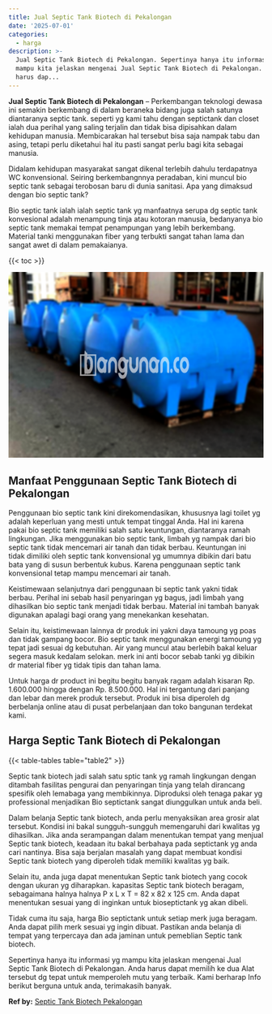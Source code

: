 ```yaml
---
title: Jual Septic Tank Biotech di Pekalongan
date: '2025-07-01'
categories:
  - harga
description: >-
  Jual Septic Tank Biotech di Pekalongan. Sepertinya hanya itu informasi yg
  mampu kita jelaskan mengenai Jual Septic Tank Biotech di Pekalongan. Anda
  harus dap...
---
```


**Jual Septic Tank Biotech di Pekalongan** – Perkembangan teknologi dewasa ini semakin berkembang di dalam beraneka bidang juga salah satunya diantaranya septic tank. seperti yg kami tahu dengan septictank dan closet ialah dua perihal yang saling terjalin dan tidak bisa dipisahkan dalam kehidupan manusia. Membicarakan hal tersebut bisa saja nampak tabu dan asing, tetapi perlu diketahui hal itu pasti sangat perlu bagi kita sebagai manusia.

Didalam kehidupan masyarakat sangat dikenal terlebih dahulu terdapatnya WC konvensional. Seiring berkembangnnya peradaban, kini muncul bio septic tank sebagai terobosan baru di dunia sanitasi. Apa yang dimaksud dengan bio septic tank?

Bio septic tank ialah ialah septic tank yg manfaatnya serupa dg septic tank konvesional adalah menampung tinja atau kotoran manusia, bedanyanya bio septic tank memakai tempat penampungan yang lebih berkembang. Material tanki menggunakan fiber yang terbukti sangat tahan lama dan sangat awet di dalam pemakaianya.

{{< toc >}}

![Jual Septic Tank Biotech di Pekalongan](/images/jual-bio-septictank-16.png)

## Manfaat Penggunaan Septic Tank Biotech di Pekalongan

Penggunaan bio septic tank kini direkomendasikan, khususnya lagi toilet yg adalah keperluan yang mesti untuk tempat tinggal Anda. Hal ini karena pakai bio septic tank memiliki salah satu keuntungan, diantaranya ramah lingkungan. Jika menggunakan bio septic tank, limbah yg nampak dari bio septic tank tidak mencemari air tanah dan tidak berbau. Keuntungan ini tidak dimiliki oleh septic tank konvensional yg umumnya dibikin dari batu bata yang di susun berbentuk kubus. Karena penggunaan septic tank konvensional tetap mampu mencemari air tanah.

Keistimewaan selanjutnya dari penggunaan bi septic tank yakni tidak berbau. Perihal ini sebab hasil penyaringan yg bagus, jadi limbah yang dihasilkan bio septic tank menjadi tidak berbau. Material ini tambah banyak digunakan apalagi bagi orang yang menekankan kesehatan.

Selain itu, keistimewaan lainnya dr produk ini yakni daya tamoung yg poas dan tidak gampang bocor. Bio septic tank menggunakan energi tamoung yg tepat jadi sesuai dg kebutuhan. Air yang muncul atau berlebih bakal keluar segera masuk kedalam selokan. merk ini anti bocor sebab tanki yg dibikin dr material fiber yg tidak tipis dan tahan lama.

Untuk harga dr product ini begitu begitu banyak ragam adalah kisaran Rp. 1.600.000 hingga dengan Rp. 8.500.000. Hal ini tergantung dari panjang dan lebar dan merek produk tersebut. Produk ini bisa diperoleh dg berbelanja online atau di pusat perbelanjaan dan toko bangunan terdekat kami.

## Harga Septic Tank Biotech di Pekalongan

{{< table-tables table="table2" >}}

Septic tank biotech jadi salah satu sptic tank yg ramah lingkungan dengan ditambah fasilitas pengurai dan penyaringan tinja yang telah dirancang spesifik oleh lemabaga yang membikinnya. Diproduksi oleh tenaga pakar yg professional menjadikan Bio septictank sangat diunggulkan untuk anda beli.

Dalam belanja Septic tank biotech, anda perlu menyaksikan area grosir alat tersebut. Kondisi ini bakal sungguh-sungguh memengaruhi dari kwalitas yg dihasilkan. Jika anda serampangan dalam menentukan tempat yang menjual Septic tank biotech, keadaan itu bakal berbahaya pada septictank yg anda cari nantinya. Bisa saja berjalan masalah yang dapat membuat kondisi Septic tank biotech yang diperoleh tidak memiliki kwalitas yg baik.

Selain itu, anda juga dapat menentukan Septic tank biotech yang cocok dengan ukuran yg diharapkan. kapasitas Septic tank biotech beragam, sebagaimana halnya halnya P x L x T = 82 x 82 x 125 cm. Anda dapat menentukan sesuai yang di inginkan untuk bioseptictank yg akan dibeli.

Tidak cuma itu saja, harga Bio septictank untuk setiap merk juga beragam. Anda dapat pilih merk sesuai yg ingin dibuat. Pastikan anda belanja di tempat yang terpercaya dan ada jaminan untuk pemeblian Septic tank biotech.

Sepertinya hanya itu informasi yg mampu kita jelaskan mengenai Jual Septic Tank Biotech di Pekalongan. Anda harus dapat memilih ke dua Alat tersebut dg tepat untuk memperoleh mutu yang terbaik. Kami berharap Info berikut berguna untuk anda, terimakasih banyak.

**Ref by:** [Septic Tank Biotech Pekalongan](https://id.wikipedia.org/wiki/Septic)
